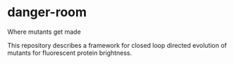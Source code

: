 # danger-room
Where mutants get made

This repository describes a framework for closed loop directed evolution of mutants for fluorescent protein brightness.
